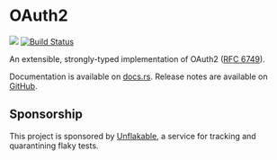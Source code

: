 # OAuth2

<a href="https://crates.io/crates/oauth2"><img src="https://img.shields.io/crates/v/oauth2.svg"></a>
[![Build Status](https://github.com/ramosbugs/oauth2-rs/actions/workflows/main.yml/badge.svg)](https://github.com/ramosbugs/oauth2-rs/actions/workflows/main.yml)

An extensible, strongly-typed implementation of OAuth2
([RFC 6749](https://tools.ietf.org/html/rfc6749)).

Documentation is available on [docs.rs](https://docs.rs/oauth2). Release notes are available on [GitHub](https://github.com/ramosbugs/oauth2-rs/releases).

## Sponsorship

This project is sponsored by [Unflakable](https://unflakable.com), a service for tracking and
quarantining flaky tests.
